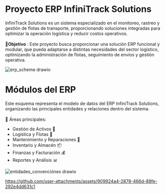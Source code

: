 <h1>Proyecto ERP InfiniTrack Solutions</h1>
InfiniTrack Solutions es un sistema especializado en el monitoreo, rastreo y gestión de flotas de transporte, proporcionando soluciones integradas para optimizar la operación logística y reducir costos operativos.
<br>
<br>
🎯<b>Objetivo</b> : 
Este proyecto busca proporcionar una solución ERP funcional y modular, que pueda adaptarse a distintas necesidades del sector logístico, optimizando la administración de flotas, seguimiento de envíos y gestión operativa.

![erp_scheme drawio](https://github.com/user-attachments/assets/d0cd9f7a-af79-43dd-93ae-863209071605)

<h1>Módulos del ERP</h1>

Este esquema representa el modelo de datos del ERP InfiniTrack Solutions, organizando las principales entidades y relaciones dentro del sistema. <br>
<br>
📌 Áreas principales:
<ul>
  <li>Gestión de Activos 🏢</li>
  <li>Logística y Flotas 🚛</li>
  <li>Mantenimiento y Reparaciones 🔧</li>
  <li>Inventario y Almacén 📦</li>
  <li>Finanzas y Facturación 💰</li>
  <li>Reportes y Análisis 📊</li>
</ul>

![entidades_convenciónes drawio](https://github.com/user-attachments/assets/7f0a87f6-a67f-405e-8aaf-e1c26d10183f)

https://github.com/user-attachments/assets/909924a4-2878-466d-88fe-292e4dd631c1
